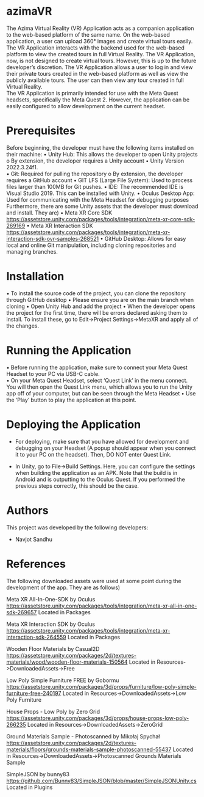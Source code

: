 # azimaVR

The Azima Virtual Reality (VR) Application acts as a companion application to the web-based platform of the same name. On the web-based application, a user can upload 360° images and create virtual tours easily.  
The VR Application interacts with the backend used for the web-based platform to view the created tours in full Virtual Reality. The VR Application, now, is not designed to create virtual tours. However, this is up to the future developer’s discretion. 
The VR Application allows a user to log in and view their private tours created in the web-based platform as well as view the publicly available tours. The user can then view any tour created in full Virtual Reality.  
The VR Application is primarily intended for use with the Meta Quest headsets, specifically the Meta Quest 2. However, the application can be easily configured to allow development on the current headset.  


# Prerequisites

Before beginning, the developer must have the following items installed on their machine: 
•	Unity Hub: This allows the developer to open Unity projects 
o	By extension, the developer requires a Unity account 
•	Unity Version 2022.3.24f1.  
•	Git: Required for pulling the repository 
o	By extension, the developer requires a GitHub account 
•	GIT LFS (Large File System): Used to process files larger than 100MB for Git pushes. 
•	IDE: The recommended IDE is Visual Studio 2019. This can be installed with Unity. 
•	Oculus Desktop App: Used for communicating with the Meta Headset for debugging purposes 
Furthermore, there are some Unity assets that the developer must download and install. They are) 
•	Meta XR Core SDK https://assetstore.unity.com/packages/tools/integration/meta-xr-core-sdk-269169 
•	Meta XR Interaction SDK https://assetstore.unity.com/packages/tools/integration/meta-xr-interaction-sdk-ovr-samples-268521 
•	GitHub Desktop: Allows for easy local and online Git manipulation, including cloning repositories and managing branches. 

# Installation

•	To install the source code of the project, you can clone the repository through GitHub desktop 
•	Please ensure you are on the main branch when cloning 
•	Open Unity Hub and add the project 
•	When the developer opens the project for the first time, there will be errors declared asking them to install. To install these, go to Edit->Project Settings->MetaXR and apply all of the changes. 

# Running the Application

•	Before running the application, make sure to connect your Meta Quest Headset to your PC via USB-C cable.  
•	On your Meta Quest Headset, select ‘Quest Link’ in the menu connect. You will then open the Quest Link menu, which allows you to run the Unity app off of your computer, but can be seen through the Meta Headset 
•	Use the ‘Play’ button to play the application at this point. 

# Deploying the Application

-	For deploying, make sure that you have allowed for development and debugging on  your Headset (A popup should appear when you connect it to your PC on the headset). Then, DO NOT enter Quest Link.  

-	In Unity, go to File->Build Settings. Here, you can configure the settings when building the application as an APK. Note that the build is in Android and is outputting to the Oculus Quest. If you performed the previous steps correctly, this should be the case.

# Authors

This project was developed by the following developers:

- Navjot Sandhu

# References
The following downloaded assets were used at some point during the development of 
the app. They are as follows)

Meta XR All-In-One-SDK by Oculus 
https://assetstore.unity.com/packages/tools/integration/meta-xr-all-in-one-sdk-269657
Located in Packages

Meta XR Interaction SDK by Oculus
https://assetstore.unity.com/packages/tools/integration/meta-xr-interaction-sdk-264559
Located in Packages

Wooden Floor Materials by Casual2D
https://assetstore.unity.com/packages/2d/textures-materials/wood/wooden-floor-materials-150564
Located in Resources->DownloadedAssets->Free

Low Poly Simple Furniture FREE by Gobormu
https://assetstore.unity.com/packages/3d/props/furniture/low-poly-simple-furniture-free-240197
Located in Resources->DownloadedAssets->Low Poly Furniture

House Props - Low Poly by Zero Grid
https://assetstore.unity.com/packages/3d/props/house-props-low-poly-266235
Located in Resources->DownloadedAssets->ZeroGrid

Ground Materials Sample - Photoscanned by Mikołaj Spychał
https://assetstore.unity.com/packages/2d/textures-materials/floors/grounds-materials-sample-photoscanned-55437
Located in Resources->DownloadedAssets->Photoscanned Grounds Materials Sample

SimpleJSON by bunny83
https://github.com/Bunny83/SimpleJSON/blob/master/SimpleJSONUnity.cs
Located in Plugins
